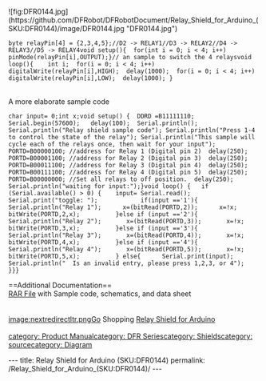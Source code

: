<p>![fig:DFR0144.jpg](https://github.com/DFRobot/DFRobotDocument/Relay_Shield_for_Arduino_(SKU:DFR0144)/image/DFR0144.jpg  "DFR0144.jpg")</p>
<pre class="sourceCode cpp"><code class="sourceCode cpp">byte relayPin[<span class="dv">4</span>] = {<span class="dv">2</span>,<span class="dv">3</span>,<span class="dv">4</span>,<span class="dv">5</span>};<span class="co">//D2 -&gt; RELAY1//D3 -&gt; RELAY2//D4 -&gt; RELAY3//D5 -&gt; RELAY4void setup(){  for(int i = 0; i &lt; 4; i++)  pinMode(relayPin[i],OUTPUT);}// an sample to switch the 4 relaysvoid loop(){    int i;  for(i = 0; i &lt; 4; i++)  digitalWrite(relayPin[i],HIGH);  delay(1000);  for(i = 0; i &lt; 4; i++)  digitalWrite(relayPin[i],LOW);  delay(1000); }</span></code></pre>
<p><br />A more elaborate sample code</p>
<pre class="sourceCode cpp"><code class="sourceCode cpp"><span class="dt">char</span> input= <span class="dv">0</span>;<span class="dt">int</span> x;<span class="dt">void</span> setup() {  DDRD =B11111110; Serial.begin(<span class="dv">57600</span>);   delay(<span class="dv">100</span>);  Serial.println();  Serial.println(<span class="st">&quot;Relay shield sample code&quot;</span>); Serial.println(<span class="st">&quot;Press 1-4 to control the state of the relay&quot;</span>); Serial.println(<span class="st">&quot;This sample will cycle each of the relays once, then wait for your input&quot;</span>);   PORTD=B00000100; <span class="co">//address for Relay 1 (Digital pin 2)  delay(250);  PORTD=B00001100; //address for Relay 2 (Digital pin 3)  delay(250);  PORTD=B00011100; //address for Relay 3 (Digital pin 4)  delay(250);  PORTD=B00111100; //address for Relay 4 (Digital pin 5)  delay(250);  PORTD=B00000000; //Set all relays to off position.  delay(250);    Serial.println(&quot;waiting for input:&quot;);}void loop() {   if (Serial.available() &gt; 0) {    input= Serial.read();    Serial.print(&quot;toggle: &quot;);            if(input ==&#39;1&#39;){      Serial.println(&quot;Relay 1&quot;);      x=(bitRead(PORTD,2));      x=!x;       bitWrite(PORTD,2,x);          }else if (input ==&#39;2&#39;){       Serial.println(&quot;Relay 2&quot;);       x=(bitRead(PORTD,3));       x=!x;        bitWrite(PORTD,3,x);          }else if (input ==&#39;3&#39;){       Serial.println(&quot;Relay 3&quot;);       x=(bitRead(PORTD,4));       x=!x;        bitWrite(PORTD,4,x);          }else if (input ==&#39;4&#39;){       Serial.println(&quot;Relay 4&quot;);       x=(bitRead(PORTD,5));       x=!x;        bitWrite(PORTD,5,x);          } else{      Serial.print(input);      Serial.println(&quot;  Is an invalid entry, please press 1,2,3, or 4&quot;);    }}}</span></code></pre>
<p>==Additional Documentation==<br /><a href="http://www.dfrobot.com/image/data/DFR0144/DFR0144.rar">RAR File</a> with Sample code, schematics, and data sheet<br /><br /><br /><a href="image:nextredirectltr.png" title="wikilink">image:nextredirectltr.pngGo</a> Shopping <a href="https://www.dfrobot.com/product-496.html">Relay Shield for Arduino</a><br /><br /><a href="category:_Product_Manual" title="wikilink">category: Product Manual</a><a href="category:_DFR_Series" title="wikilink">category: DFR Series</a><a href="category:_Shields" title="wikilink">category: Shields</a><a href="category:_source" title="wikilink">category: source</a><a href="category:_Diagram" title="wikilink">category: Diagram</a></p>---
title: Relay Shield for Arduino (SKU:DFR0144)
permalink: /Relay_Shield_for_Arduino_(SKU:DFR0144)/
---

